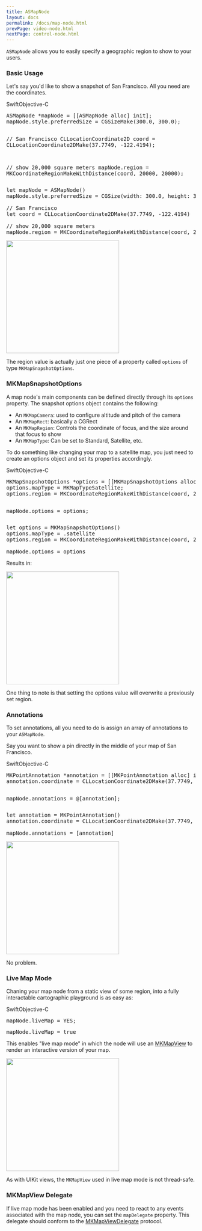 ```yaml
---
title: ASMapNode
layout: docs
permalink: /docs/map-node.html
prevPage: video-node.html
nextPage: control-node.html
---
```


`ASMapNode` allows you to easily specify a geographic region to show to your users.  

### Basic Usage

Let's say you'd like to show a snapshot of San Francisco.  All you need are the coordinates.

<div class = "highlight-group">
<span class="language-toggle"><a data-lang="swift" class="swiftButton">Swift</a><a data-lang="objective-c" class = "active objcButton">Objective-C</a></span>

<div class = "code">
<pre lang="objc" class="objcCode">
ASMapNode *mapNode = [[ASMapNode alloc] init];
mapNode.style.preferredSize = CGSizeMake(300.0, 300.0);

// San Francisco
CLLocationCoordinate2D coord = CLLocationCoordinate2DMake(37.7749, -122.4194);

// show 20,000 square meters
mapNode.region = MKCoordinateRegionMakeWithDistance(coord, 20000, 20000);
</pre>

<pre lang="swift" class = "swiftCode hidden">
let mapNode = ASMapNode()
mapNode.style.preferredSize = CGSize(width: 300.0, height: 300.0)

// San Francisco
let coord = CLLocationCoordinate2DMake(37.7749, -122.4194)

// show 20,000 square meters
mapNode.region = MKCoordinateRegionMakeWithDistance(coord, 20000, 20000)
</pre>
</div>
</div>

<img width = "300" src = "/static/images/basicMap.png"/>

The region value is actually just one piece of a property called `options` of type `MKMapSnapshotOptions`.


### MKMapSnapshotOptions

A map node's main components can be defined directly through its `options` property.  The snapshot options object contains the following:

<ul>
	<li>An <code>MKMapCamera</code>: used to configure altitude and pitch of the camera</li>
	<li>An <code>MKMapRect</code>: basically a CGRect</li>
	<li>An <code>MKMapRegion</code>: Controls the coordinate of focus, and the size around that focus to show</li>
	<li>An <code>MKMapType</code>: Can be set to Standard, Satellite, etc.</li>
</ul>

To do something like changing your map to a satellite map, you just need to create an options object and set its properties accordingly.

<div class = "highlight-group">
<span class="language-toggle"><a data-lang="swift" class="swiftButton">Swift</a><a data-lang="objective-c" class = "active objcButton">Objective-C</a></span>

<div class = "code">
<pre lang="objc" class="objcCode">
MKMapSnapshotOptions *options = [[MKMapSnapshotOptions alloc] init];
options.mapType = MKMapTypeSatellite;
options.region = MKCoordinateRegionMakeWithDistance(coord, 20000, 20000);

mapNode.options = options;
</pre>
<pre lang="swift" class = "swiftCode hidden">
let options = MKMapSnapshotOptions()
options.mapType = .satellite
options.region = MKCoordinateRegionMakeWithDistance(coord, 20000, 20000)

mapNode.options = options
</pre>
</div>
</div>

Results in:

<img width = "300" src = "/static/images/satelliteMap.png"/>

One thing to note is that setting the options value will overwrite a previously set region.

### Annotations

To set annotations, all you need to do is assign an array of annotations to your `ASMapNode`.

Say you want to show a pin directly in the middle of your map of San Francisco.

<div class = "highlight-group">
<span class="language-toggle"><a data-lang="swift" class="swiftButton">Swift</a><a data-lang="objective-c" class = "active objcButton">Objective-C</a></span>

<div class = "code">
<pre lang="objc" class="objcCode">
MKPointAnnotation *annotation = [[MKPointAnnotation alloc] init];
annotation.coordinate = CLLocationCoordinate2DMake(37.7749, -122.4194);

mapNode.annotations = @[annotation];
</pre>
<pre lang="swift" class = "swiftCode hidden">
let annotation = MKPointAnnotation()
annotation.coordinate = CLLocationCoordinate2DMake(37.7749, -122.4194)

mapNode.annotations = [annotation]
</pre>
</div>
</div>

<img width = "300" src = "/static/images/mapWithAnnotation.png"/>

No problem.

### Live Map Mode

Chaning your map node from a static view of some region, into a fully interactable cartographic playground is as easy as:

<div class = "highlight-group">
<span class="language-toggle"><a data-lang="swift" class="swiftButton">Swift</a><a data-lang="objective-c" class = "active objcButton">Objective-C</a></span>

<div class = "code">
<pre lang="objc" class="objcCode">
mapNode.liveMap = YES;
</pre>
<pre lang="swift" class = "swiftCode hidden">
mapNode.liveMap = true
</pre>
</div>
</div>

This enables "live map mode" in which the node will use an <a href = "https://developer.apple.com/library/mac/documentation/MapKit/Reference/MKMapView_Class/">MKMapView</a> to render an interactive version of your map.

<img width = "300" src = "/static/images/liveMap.gif"/>

As with UIKit views, the `MKMapView` used in live map mode is not thread-safe.

### MKMapView Delegate

If live map mode has been enabled and you need to react to any events associated with the map node, you can set the `mapDelegate` property.  This delegate should conform to the <a href = "https://developer.apple.com/library/ios/documentation/MapKit/Reference/MKMapViewDelegate_Protocol/index.html">MKMapViewDelegate</a> protocol.




